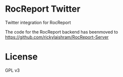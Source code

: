 RocReport Twitter
=================

Twitter integration for RocReport

The code for the RocReport backend has beenmoved to https://github.com/rickylaishram/RocReport-Server

License
================
GPL v3
